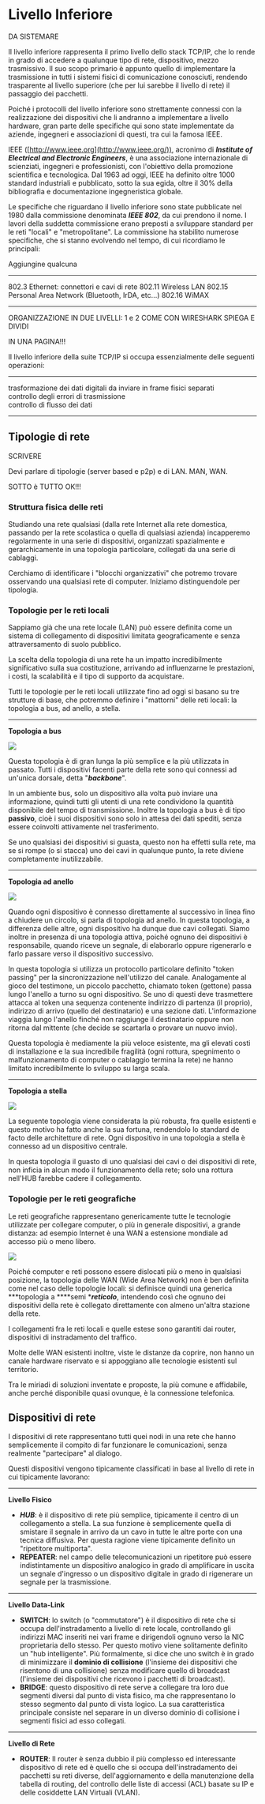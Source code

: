 # Livello Inferiore

DA SISTEMARE

Il livello inferiore rappresenta il primo livello dello stack TCP/IP,
che lo rende in grado di accedere a qualunque tipo di rete, dispositivo,
mezzo trasmissivo. Il suo scopo primario è appunto quello di
implementare la trasmissione in tutti i sistemi fisici di comunicazione
conosciuti, rendendo trasparente al livello superiore (che per lui
sarebbe il livello di rete) il passaggio dei pacchetti.

Poiché i protocolli del livello inferiore sono strettamente connessi con
la realizzazione dei dispositivi che li andranno a implementare a
livello hardware, gran parte delle specifiche qui sono state
implementate da aziende, ingegneri e associazioni di questi, tra cui la
famosa IEEE.

IEEE ([http://www.ieee.org](http://www.ieee.org/)), acronimo di
***Institute of Electrical and Electronic Engineers***, è una
associazione internazionale di scienziati, ingegneri e professionisti,
con l'obiettivo della promozione scientifica e tecnologica. Dal 1963 ad
oggi, IEEE ha definito oltre 1000 standard industriali e pubblicato,
sotto la sua egida, oltre il 30% della bibliografia e documentazione
ingegneristica globale.

Le specifiche che riguardano il livello inferiore sono state pubblicate
nel 1980 dalla commissione denominata ***IEEE 802***, da cui prendono il
nome. I lavori della suddetta commissione erano preposti a sviluppare
standard per le reti "locali" e "metropolitane". La commissione ha
stabilito numerose specifiche, che si stanno evolvendo nel tempo, di cui
ricordiamo le principali:

Aggiungine qualcuna

  -------- --------------------------------------------------
  802.3    Ethernet: connettori e cavi di rete
  802.11   Wireless LAN
  802.15   Personal Area Network (Bluetooth, IrDA, etc...)
  802.16   WiMAX
  -------- --------------------------------------------------

ORGANIZZAZIONE IN DUE LIVELLI: 1 e 2 COME CON WIRESHARK SPIEGA E DIVIDI

IN UNA PAGINA!!!

Il livello inferiore della suite TCP/IP si occupa essenzialmente delle
seguenti operazioni:

  ---------------------------------------------------------------------- --
  trasformazione dei dati digitali da inviare in frame fisici separati   
  controllo degli errori di trasmissione                                 
  controllo di flusso dei dati                                           
  ---------------------------------------------------------------------- --

## Tipologie di rete

SCRIVERE

Devi parlare di tipologie (server based e p2p) e di LAN. MAN, WAN.

SOTTO è TUTTO OK!!!

### Struttura fisica delle reti

Studiando una rete qualsiasi (dalla rete Internet alla rete domestica,
passando per la rete scolastica o quella di qualsiasi azienda)
incapperemo regolarmente in una serie di dispositivi, organizzati
spazialmente e gerarchicamente in una topologia particolare, collegati
da una serie di cablaggi.

Cerchiamo di identificare i "blocchi organizzativi" che potremo trovare
osservando una qualsiasi rete di computer. Iniziamo distinguendole per
tipologia.

### Topologie per le reti locali

Sappiamo già che una rete locale (LAN) può essere definita come un
sistema di collegamento di dispositivi limitata geograficamente e senza
attraversamento di suolo pubblico.

La scelta della topologia di una rete ha un impatto incredibilmente
significativo sulla sua costituzione, arrivando ad influenzarne le
prestazioni, i costi, la scalabilità e il tipo di supporto da
acquistare.

Tutti le topologie per le reti locali utilizzate fino ad oggi si basano
su tre strutture di base, che potremmo definire i "mattorni" delle reti
locali: la topologia a bus, ad anello, a stella.

---

**Topologia a bus**

![](images/topology_bus.jpg)

Questa topologia è di gran lunga la più semplice e la
più utilizzata in passato. Tutti i dispositivi facenti parte della rete
sono qui connessi ad un'unica dorsale, detta "***backbone***".

In un ambiente bus, solo un dispositivo alla volta può inviare una
informazione, quindi tutti gli utenti di una rete condividono la
quantità disponibile del tempo di transmissione. Inoltre la topologia a
bus è di tipo **passivo**, cioè i suoi dispositivi sono solo in attesa
dei dati spediti, senza essere coinvolti attivamente nel trasferimento.

Se uno qualsiasi dei dispositivi si guasta, questo non ha effetti sulla
rete, ma se si rompe (o si stacca) uno dei cavi in qualunque punto, la
rete diviene completamente inutilizzabile.

---

**Topologia ad anello**

![](images/topology_ring.jpg)

Quando ogni dispositivo è connesso direttamente al
successivo in linea fino a chiudere un circolo, si parla di topologia ad
anello. In questa topologia, a differenza delle altre, ogni dispositivo
ha dunque due cavi collegati. Siamo inoltre in presenza di una topologia
attiva, poiché ognuno dei dispositivi è responsabile, quando riceve un
segnale, di elaborarlo oppure rigenerarlo e farlo passare verso il
dispositivo successivo.

In questa topologia si utilizza un protocollo particolare definito
"token passing" per la sincronizzazione nell'utilizzo del canale.
Analogamente al gioco del testimone, un piccolo pacchetto, chiamato
token (gettone) passa lungo l'anello a turno su ogni dispositivo. Se
uno di questi deve trasmettere attacca al token una sequenza contenente
indirizzo di partenza (il proprio), indirizzo di arrivo (quello del
destinatario) e una sezione dati. L'informazione viaggia lungo
l'anello finché non raggiunge il destinatario oppure non ritorna dal
mittente (che decide se scartarla o provare un nuovo invio).

Questa topologia è mediamente la più veloce esistente, ma gli elevati
costi di installazione e la sua incredibile fragilità (ogni rottura,
spegnimento o malfunzionamento di computer o cablaggio termina la rete)
ne hanno limitato incredibilmente lo sviluppo su larga scala.

---

**Topologia a stella**

![](images/topology_star.jpg)

La seguente topologia viene considerata la più robusta,
fra quelle esistenti e questo motivo ha fatto anche la sua fortuna,
rendendolo lo standard de facto delle architetture di rete. Ogni
dispositivo in una topologia a stella è connesso ad un dispositivo
centrale.

In questa topologia il guasto di uno qualsiasi dei cavi o dei
dispositivi di rete, non inficia in alcun modo il funzionamento della
rete; solo una rottura nell'HUB farebbe cadere il collegamento.


### Topologie per le reti geografiche

Le reti geografiche rappresentano genericamente tutte le tecnologie
utilizzate per collegare computer, o più in generale dispositivi, a
grande distanza: ad esempio Internet è una WAN a estensione mondiale ad
accesso più o meno libero.

![](images/topology_caz.jpg)

Poiché computer e reti possono essere
dislocati più o meno in qualsiasi posizione, la topologia
delle WAN (Wide Area Network) non è ben definita come nel caso delle
topologie locali: si definisce quindi una generica ***topologia a
****semi ****reticolo***, intendendo così che ognuno dei dispositivi
della rete è collegato direttamente con almeno un'altra stazione della
rete.

I collegamenti fra le reti locali e quelle estese sono garantiti dai
router, dispositivi di instradamento del traffico.

Molte delle WAN esistenti inoltre, viste le distanze da coprire, non
hanno un canale hardware riservato e si appoggiano alle tecnologie
esistenti sul territorio.

Tra le miriadi di soluzioni inventate e proposte, la più comune e
affidabile, anche perché disponibile quasi ovunque, è la connessione
telefonica.

## Dispositivi di rete

I dispositivi di rete rappresentano tutti quei nodi in una rete che
hanno semplicemente il compito di far funzionare le comunicazioni, senza
realmente "partecipare" al dialogo.

Questi dispositivi vengono tipicamente classificati in base al livello
di rete in cui tipicamente lavorano:

---

**Livello Fisico**

-   ***HUB***: è il dispositivo di rete più semplice, tipicamente il
    centro di un collegamento a stella. La sua funzione è semplicemente
    quella di smistare il segnale in arrivo da un cavo in tutte le altre
    porte con una tecnica diffusiva. Per questa ragione viene
    tipicamente definito un "ripetitore multiporta".
-   **REPEATER**: nel campo delle telecomunicazioni un ripetitore può
    essere indistintamente un dispositivo analogico in grado di
    amplificare in uscita un segnale d'ingresso o un dispositivo
    digitale in grado di rigenerare un segnale per la trasmissione.

---

**Livello Data-Link**

-   **SWITCH**: lo switch (o "commutatore") è il dispositivo di rete che
    si occupa dell'instradamento a livello di rete locale, controllando
    gli indirizzi MAC inseriti nei vari frame e dirigendoli ognuno verso
    la NIC proprietaria dello stesso. Per questo motivo viene
    solitamente definito un "hub intelligente". Più formalmente, si dice
    che uno switch è in grado di minimizzare il **dominio di
    collisione** (l'insieme dei dispositivi che risentono di una
    collisione) senza modificare quello di broadcast (l'insieme dei
    dispositivi che ricevono i pacchetti di broadcast).
-   **BRIDGE**: questo dispositivo di rete serve a collegare tra loro
    due segmenti diversi dal punto di vista fisico, ma che rappresentano
    lo stesso segmento dal punto di vista logico. La sua caratteristica
    principale consiste nel separare in un diverso dominio di collisione
    i segmenti fisici ad esso collegati.


---

**Livello di Rete**

-   **ROUTER**: Il router è senza dubbio il più complesso ed
    interessante dispositivo di rete ed è quello che si occupa
    dell'instradamento dei pacchetti su reti diverse,
    dell'aggiornamento e della manutenzione della tabella di routing,
    del controllo delle liste di accessi (ACL) basate su IP e delle
    cosiddette LAN Virtuali (VLAN).

